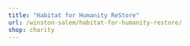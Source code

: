 ```yaml
---
title: "Habitat for Humanity ReStore"
url: /winston-salem/habitat-for-humanity-restore/
shop: charity
---
```


